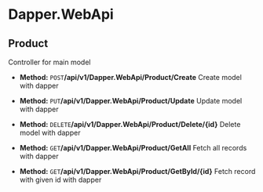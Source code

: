 # Dapper.WebApi

## Product 
Controller for main model

* **Method:**
 `POST`
​**/api​/v1​/Dapper.WebApi​/Product​/Create**
Create model with dapper

* **Method:**
 `PUT`
**​​/api​/v1​/Dapper.WebApi​/Product​/Update**
Update model with dapper

* **Method:**
 `DELETE`
**​​/api​/v1​/Dapper.WebApi​/Product​/Delete​/{id}**
Delete model with dapper

* **Method:**
 `GET`
**​/api​/v1​/Dapper.WebApi​/Product​/GetAll**
Fetch all records with dapper

* **Method:**
 `GET`
**​​/api​/v1​/Dapper.WebApi​/Product​/GetById​/{id}**
Fetch record with given id with dapper

